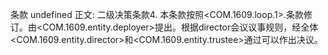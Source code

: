 条款 undefined 正文:
二级决策条款4. 本条款按照<COM.1609.loop.1>.条款修订。由<COM.1609.entity.deployer>提出。根据director会议议事规则，经全体<COM.1609.entity.director>和<COM.1609.entity.trustee>通过可以作出决议。
